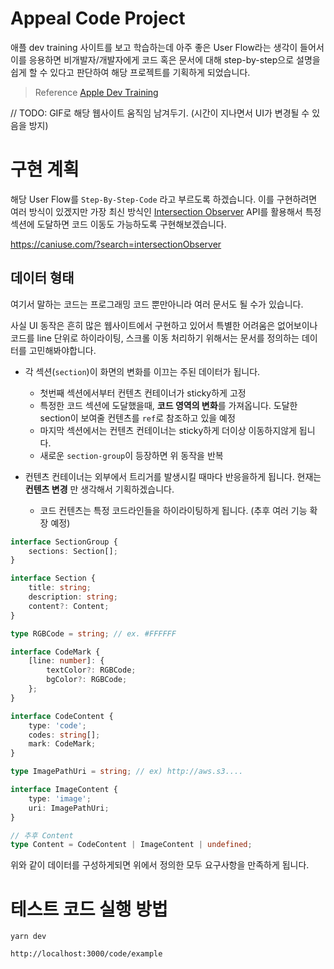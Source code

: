 # Appeal Code Project

애플 dev training 사이트를 보고 학습하는데 아주 좋은 User Flow라는 생각이 들어서 이를 응용하면 비개발자/개발자에게 코드 혹은 문서에 대해 step-by-step으로 설명을 쉽게 할 수 있다고 판단하여 해당 프로젝트를 기획하게 되었습니다.

> Reference [Apple Dev Training](https://developer.apple.com/tutorials/app-dev-training/displaying-data-in-a-list)

// TODO: GIF로 해당 웹사이트 움직임 남겨두기. (시간이 지나면서 UI가 변경될 수 있음을 방지)

# 구현 계획

해당 User Flow를 `Step-By-Step-Code` 라고 부르도록 하겠습니다. 이를 구현하려면 여러 방식이 있겠지만 가장 최신 방식인 [Intersection Observer](https://developer.mozilla.org/en-US/docs/Web/API/Intersection_Observer_API) API를 활용해서 특정 섹션에 도달하면 코드 이동도 가능하도록 구현해보겠습니다.

https://caniuse.com/?search=intersectionObserver

## 데이터 형태

여기서 말하는 코드는 프로그래밍 코드 뿐만아니라 여러 문서도 될 수가 있습니다.

사실 UI 동작은 흔히 많은 웹사이트에서 구현하고 있어서 특별한 어려움은 없어보이나 코드를 line 단위로 하이라이팅, 스크롤 이동 처리하기 위해서는 문서를 정의하는 데이터를 고민해봐야합니다.

-   각 섹션(`section`)이 화면의 변화를 이끄는 주된 데이터가 됩니다.

    -   첫번째 섹션에서부터 컨텐츠 컨테이너가 sticky하게 고정
    -   특정한 코드 섹션에 도달했을때, **코드 영역의 변화**를 가져옵니다. 도달한 section이 보여줄 컨텐츠를 `ref`로 참조하고 있을 예정
    -   마지막 섹션에서는 컨텐츠 컨테이너는 sticky하게 더이상 이동하지않게 됩니다.
    -   새로운 `section-group`이 등장하면 위 동작을 반복

-   컨텐츠 컨테이너는 외부에서 트리거를 발생시킬 때마다 반응을하게 됩니다. 현재는 **컨텐츠 변경** 만 생각해서 기획하겠습니다.
    -   코드 컨텐츠는 특정 코드라인들을 하이라이팅하게 됩니다. (추후 여러 기능 확장 예정)

```typescript
interface SectionGroup {
    sections: Section[];
}

interface Section {
    title: string;
    description: string;
    content?: Content;
}

type RGBCode = string; // ex. #FFFFFF

interface CodeMark {
    [line: number]: {
        textColor?: RGBCode;
        bgColor?: RGBCode;
    };
}

interface CodeContent {
    type: 'code';
    codes: string[];
    mark: CodeMark;
}

type ImagePathUri = string; // ex) http://aws.s3....

interface ImageContent {
    type: 'image';
    uri: ImagePathUri;
}

// 추후 Content
type Content = CodeContent | ImageContent | undefined;
```

위와 같이 데이터를 구성하게되면 위에서 정의한 모두 요구사항을 만족하게 됩니다.

# 테스트 코드 실행 방법

```
yarn dev
```

`http://localhost:3000/code/example`
